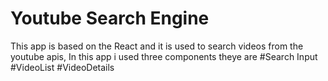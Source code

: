 # Youtube Search Engine
This app is based on the React and it is used to search videos from the youtube apis,
In this app i used three components theye are
#Search Input #VideoList #VideoDetails
